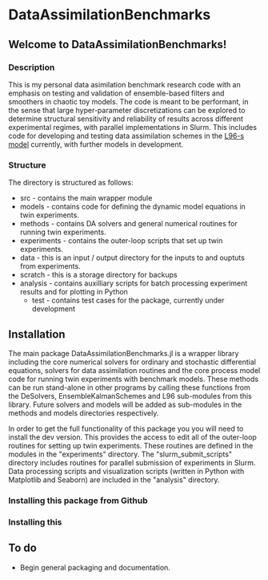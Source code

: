 # DataAssimilationBenchmarks

<!-- language: lang-none 
  ____        _           _            _           _ _       _   _             
 |  _ \  __ _| |_ __ _   / \   ___ ___(_)_ __ ___ (_) | __ _| |_(_) ___  _ __
 | | | |/ _` | __/ _` | / _ \ / __/ __| | '_ ` _ \| | |/ _` | __| |/ _ \| '_ \ 
 | |_| | (_| | || (_| |/ ___ \\__ \__ \ | | | | | | | | (_| | |_| | (_) | | | |
 |____/ \__,_|\__\__,_/_/   \_\___/___/_|_| |_| |_|_|_|\__,_|\__|_|\___/|_| |_|
  ____                  _                          _           _ _ 
 | __ )  ___ _ __   ___| |__  _ __ ___   __ _ _ __| | _____   (_) |
 |  _ \ / _ \ '_ \ / __| '_ \| '_ ` _ \ / _` | '__| |/ / __|  | | |
 | |_) |  __/ | | | (__| | | | | | | | | (_| | |  |   <\__ \_ | | |
 |____/ \___|_| |_|\___|_| |_|_| |_| |_|\__,_|_|  |_|\_\___(_)/ |_|
                                                            |__/   
-->

## Welcome to DataAssimilationBenchmarks!

### Description
This is my personal data asimilation benchmark research code with an emphasis on testing and validation
of ensemble-based filters and smoothers in chaotic toy models.  The code is meant to be performant, in the
sense that large hyper-parameter discretizations can be explored to determine structural sensitivity and 
reliability of results across different experimental regimes, with parallel implementations in Slurm.
This includes code for developing and testing data assimilation schemes in the 
[L96-s model](https://gmd.copernicus.org/articles/13/1903/2020/) currently, with further models in development.

### Structure
The directory is structured as follows:
  * src - contains the main wrapper module
  * models - contains code for defining the dynamic model equations in twin experiments.
  * methods - contains DA solvers and general numerical routines for running twin experiments.
  * experiments - contains the outer-loop scripts that set up twin experiments.
  * data - this is an input / output directory for the inputs to and ouptuts from experiments.
  * scratch - this is a storage directory for backups
  * analysis - contains auxilliary scripts for batch processing experiment results and for plotting in Python
	* test - contains test cases for the package, currently under development

## Installation

The main package DataAssimilationBenchmarks.jl is a wrapper library including the core numerical solvers 
for ordinary and stochastic differential equations, solvers for data assimilation routines and the core 
process model code for running twin experiments with benchmark models. These methods can be run 
stand-alone in other programs by calling these functions from the DeSolvers, EnsembleKalmanSchemes and 
L96 sub-modules from this library. Future solvers and models will be added as sub-modules in the methods
and models directories respectively. 

In order to get the full functionality of this package you you will
need to install the dev version.  This provides the access to edit all of the outer-loop routines for 
setting up twin experiments. These routines are defined in the modules in the "experiments" directory.
The "slurm_submit_scripts" directory includes routines for parallel submission of experiments in Slurm.
Data processing scripts and visualization scripts (written in Python with Matplotlib and Seaborn) are 
included in the "analysis" directory.


### Installing this package from Github

### Installing this 

## To do
  * Begin general packaging and documentation.
